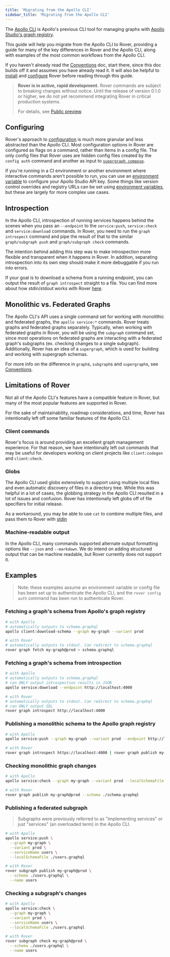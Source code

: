 ```yaml
---
title: 'Migrating from the Apollo CLI'
sidebar_title: 'Migrating from the Apollo CLI'
---
```


The [Apollo CLI](https://github.com/apollographql/apollo-tooling) is Apollo's previous CLI tool for managing graphs with [Apollo Studio's graph registry](https://www.apollographql.com/docs/intro/platform/#3-manage-your-graph-with-apollo-studio).

This guide will help you migrate from the Apollo CLI to Rover, providing a guide for many of the key differences in Rover and the Apollo CLI, along with examples of the most common workflows from the Apollo CLI.

If you haven't already read the [Conventions](./essentials) doc, start there, since this doc builds off it and assumes you have already read it. It will also be helpful to [install](./getting-started) and [configure](./configuring) Rover before reading through this guide.

> **Rover is in active, rapid development.** Rover commands are subject to breaking changes without notice. Until the release of version 0.1.0 or higher, we do not yet recommend integrating Rover in critical production systems.
>
> For details, see [Public preview](./#public-preview).

## Configuring

Rover's approach to [configuration](./configuring) is much more granular and less abstracted than the Apollo CLI. Most configuration options in Rover are configured as flags on a command, rather than items in a config file. The only config files that Rover uses are hidden config files created by the `config auth` command and another as input to [`supergraph compose`](./supergraphs#configuration).

If you're running in a CI environment or another environment where interactive commands aren't possible to run, you can use an [environment variable](./configuring#With-an-environment-variable) to configure your Apollo Studio API key. Some things like version control overrides and registry URLs can be set using [environment variables](./configuring#supported-environment-variables), but these are largely for more complex use cases.

## Introspection

In the Apollo CLI, introspection of running services happens behind the scenes when you pass an `--endpoint` to the `service:push`, `service:check` and `service:download` commands. In Rover, you need to run the `graph introspect` command and pipe the result of that to the similar `graph/subgraph push` and `graph/subgraph check` commands.

The intention behind adding this step was to make introspection more flexible and transparent when it happens in Rover. In addition, separating introspection into its own step should make it more debuggable if you run into errors.

If your goal is to download a schema from a running endpoint, you can output the result of `graph introspect` straight to a file. You can find more about how stdin/stdout works with Rover [here](./essentials#io).

## Monolithic vs. Federated Graphs

The Apollo CLI's API uses a single command set for working with monolithic and federated graphs, the `apollo service:*` commands. Rover treats graphs and federated graphs separately. Typically, when working with federated graphs in Rover, you will be using the `subgraph` command set, since most operations on federated graphs are interacting with a federated graph's subgraphs (ex. checking changes to a single subgraph). Additionally, Rover has an idea of a `supergraph`, which is used for building and working with supergraph schemas.

For more info on the difference in `graph`s, `subgraph`s and `supergraph`s, see [Conventions](./essentials#graph--subgraph--supergraph).

## Limitations of Rover

Not all of the Apollo CLI's features have a compatible feature in Rover, but many of the most popular features are supported in Rover.

For the sake of maintainability, roadmap considerations, and time, Rover has intentionally left off some familiar features of the Apollo CLI.

### Client commands

Rover's focus is around providing an excellent graph management experience. For that reason, we have intentionally left out commands that may be useful for developers working on client projects like `client:codegen` and `client:check`.

### Globs

The Apollo CLI used globs extensively to support using multiple local files and even automatic discovery of files in a directory tree. While this was helpful in a lot of cases, the globbing strategy in the Apollo CLI resulted in a lot of issues and confusion. Rover has intentionally left globs off of file specifiers for initial release.

As a workaround, you may be able to use `cat` to combine multiple files, and pass them to Rover with [stdin](./essentials#io)

### Machine-readable output

In the Apollo CLI, many commands supported alternate output formatting options like `--json` and `--markdown`. We do intend on adding structured output that can be machine readable, but Rover currently does not support it.

## Examples

> Note: these examples assume an environment variable or config file has been set up to authenticate the Apollo CLI, and the `rover config auth` command has been run to authenticate Rover.

### Fetching a graph's schema from Apollo's graph registry

```bash
# with Apollo
# automatically outputs to schema.graphql
apollo client:download-schema --graph my-graph --variant prod

# with Rover
# automatically outputs to stdout. Can redirect to schema.graphql
rover graph fetch my-graph@prod > schema.graphql
```

### Fetching a graph's schema from introspection

```bash
# with Apollo
# automatically outputs to schema.graphql
# can ONLY output introspection results in JSON
apollo service:download --endpoint http://localhost:4000

# with Rover
# automatically outputs to stdout. Can redirect to schema.graphql
# can ONLY output SDL
rover graph introspect http://localhost:4000
```

### Publishing a monolithic schema to the Apollo graph registry

```bash
# with Apollo
apollo service:push --graph my-graph --variant prod --endpoint http://localhost:4000

# with Rover
rover graph introspect https://localhost:4000 | rover graph publish my-graph@prod --schema -
```

### Checking monolithic graph changes

```bash
# with Apollo
apollo service:check --graph my-graph --variant prod --localSchemaFile ./schema.graphql

# with Rover
rover graph publish my-graph@prod --schema ./schema.graphql
```

### Publishing a federated subgraph

> Subgraphs were previously referred to as "implementing services" or just "services" (an overloaded term) in the Apollo CLI.

```bash
# with Apollo
apollo service:push \
  --graph my-graph \
  --variant prod \
  --serviceName users \
  --localSchemaFile ./users.graphql

# with Rover
rover subgraph publish my-graph@prod \
  --schema ./users.graphql \
  --name users
```

### Checking a subgraph's changes

```bash
# with Apollo
apollo service:check \
  --graph my-graph \
  --variant prod \
  --serviceName users \
  --localSchemaFile ./users.graphql

# with Rover
rover subgraph check my-graph@prod \
  --schema ./users.graphql \
  --name users
```
